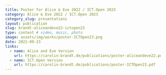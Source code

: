 ```yaml
---
title: Poster for Alice & Eve 2022 / ICT.Open 2023
category: Alice & Eve 2022 / ICT.Open 2023
category_slug: presentations
layout: publication
slug: brandt-aliceandeve22-ictopen23
type: content # video, music, photo
image: assets/img/works/poster-ICTOpen23.png
date: 2022-09-23
links:
  - name: Alice and Eve Version
    url: https://carolin-brandt.de/publications/poster-aliceandeve22.pdf
  - name: ICT.Open Version
    url: https://carolin-brandt.de/publications/poster-ICTOpen23.pdf
---
```


